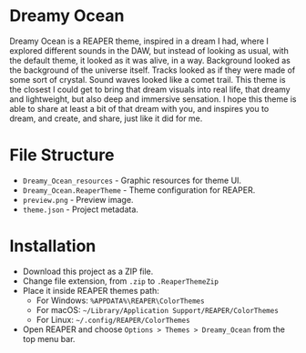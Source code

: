 # Dreamy Ocean

Dreamy Ocean is a REAPER theme, inspired in a dream
I had, where I explored different sounds in the
DAW, but instead of looking as usual, with the
default theme, it looked as it was alive, in a way.
Background looked as the background of the universe
itself. Tracks looked as if they were made of some
sort of crystal. Sound waves looked like a comet
trail. This theme is the closest I could get to
bring that dream visuals into real life, that
dreamy and lightweight, but also deep and immersive
sensation. I hope this theme is able to share at
least a bit of that dream with you, and inspires you
to dream, and create, and share, just like it did
for me.

# File Structure

- `Dreamy_Ocean_resources` - Graphic resources for theme UI.
- `Dreamy_Ocean.ReaperTheme` - Theme configuration for REAPER.
- `preview.png` - Preview image.
- `theme.json` - Project metadata.

# Installation

- Download this project as a ZIP file.
- Change file extension, from `.zip` to `.ReaperThemeZip`
- Place it inside REAPER themes path:
  - For Windows: `%APPDATA%\REAPER\ColorThemes`
  - For macOS: `~/Library/Application Support/REAPER/ColorThemes`
  - For Linux: `~/.config/REAPER/ColorThemes`
- Open REAPER and choose `Options > Themes > Dreamy_Ocean` from the top menu bar.
